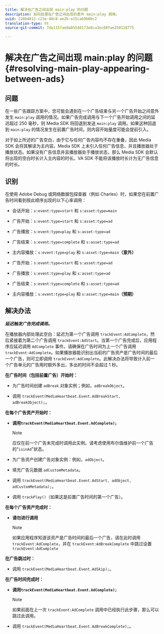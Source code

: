 ```yaml
---
title: 解决在广告之间出现 main:play 的问题
description: 如何处理在广告之间出现的意外 main:play 调用。
uuid: 228b4812-c23e-40c8-ae2b-e15ca69b0bc2
translation-type: ht
source-git-commit: 7da115fae0a05548173e8ca3ec68fae250128775

---
```



# 解决在广告之间出现 main:play 的问题{#resolving-main-play-appearing-between-ads}

## 问题

在一些广告跟踪方案中，您可能会遇到在一个广告结束与另一个广告开始之间意外发生 `main:play` 调用的情况。如果广告完成调用与下一个广告开始调用之间的延迟超过 250 毫秒，则 Media SDK 将回退到发送 `main:play` 调用。如果这种回退到 `main:play` 的情况发生在前置广告时间，则内容开始量度可能会提前引入。

对于如上所述的广告空白，由于它与任何广告内容均不存在重叠，因此 Media SDK 会将其解读为主内容。Media SDK 上未引入任何广告信息，并且播放器处于播放状态。如果没有广告信息并且播放器处于播放状态，那么 Media SDK 会默认将出现的空白时长计入主内容的时长。VA SDK 不能将该播放时长计为无广告信息的时长。

## 识别

在使用 Adobe Debug 或网络数据包探查器（例如 Charles）时，如果您在前置广告时间看到按此顺序出现的以下心率调用：

* 会话开始：`s:event:type=start` 和 `s:asset:type=main`
* 广告开始：`s:event:type=start` 和 `s:asset:type=ad`
* 广告播放：`s:event:type=play` 和 `s:asset:type=ad`
* 广告结束：`s:event:type=complete` 和 `s:asset:type=ad`
* 主内容播放：`s:event:type=play` 和 `s:asset:type=main`**（意外）**

* 广告开始：`s:event:type=start` 和 `s:asset:type=ad`
* 广告播放：`s:event:type=play` 和 `s:asset:type=ad`
* 广告结束：`s:event:type=complete` 和 `s:asset:type=ad`
* 主内容播放：`s:event:type=play` 和 `s:asset:type=main`**（预期）**

## 解决办法

***延迟触发广告完成调用。***

在播放器内部处理此空白：延迟为第一个广告调用 `trackEvent:AdComplete`，然后紧接着为第二个广告调用 `trackEvent:AdStart`。当第一个广告完成后，应用程序应延迟调用 `AdComplete` 事件。请确保在广告时间为上一个广告调用 `trackEvent:AdComplete`。如果播放器能识别出当前的广告资产是广告时间的最后一个广告，则可立即调用 `trackEvent:AdComplete`。此解决办法将导致计入前一个广告单元的广告用时额外多出，多出的时间不会超过 1 秒。

**在广告时间（包括前置广告）开始时：**

* 为广告时间创建 `adBreak` 对象实例；例如，`adBreakObject`。

* 调用 `trackEvent(MediaHeartbeat.Event.AdBreakStart, adBreakObject);`。

**在每个广告资产开始时：**

* **调用`trackEvent(MediaHeartbeat.Event.AdComplete);`**

   >[!NOTE]
   >
   >应仅在前一个广告未完成时调用此实例。请考虑使用布尔值维护前一个广告的“`isinAd`”状态。

* 为广告资产创建广告对象实例：例如，`adObject`。
* 填充广告元数据 `adCustomMetadata`。
* 调用 `trackEvent(MediaHeartbeat.Event.AdStart, adObject, adCustomMetadata);`。
* 调用 `trackPlay()`（如果这是前置广告时间的第一个广告）。

**在每个广告资产完成时：**

* **请勿进行调用**

   >[!NOTE]
   >
   >如果应用程序知道该资产是广告时间的最后一个广告，请在此时调用 `trackEvent:AdComplete`，并在 `trackEvent:AdBreakComplete` 中跳过设置 `trackEvent:AdComplete`

**在广告跳过时：**

* 调用 `trackEvent(MediaHeartbeat.Event.AdSkip);`。

**在广告时间完成时：**

* **调用`trackEvent(MediaHeartbeat.Event.AdComplete);`**

   >[!NOTE]
   >
   >如果前面在上一次 `trackEvent:AdComplete` 调用中已经执行此步骤，那么可以跳过此调用。

* 调用 `trackEvent(MediaHeartbeat.Event.AdBreakComplete);`。

